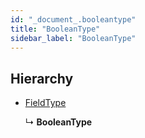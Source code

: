 ```yaml
---
id: "_document_.booleantype"
title: "BooleanType"
sidebar_label: "BooleanType"
---
```


## Hierarchy

* [FieldType](_document_.fieldtype.md)

  ↳ **BooleanType**
